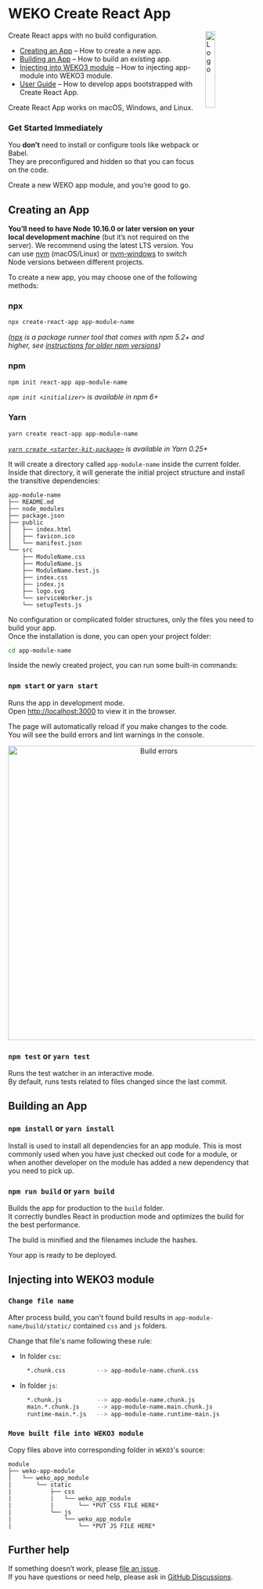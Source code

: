 # WEKO Create React App

<img alt="Logo" align="right" src="https://create-react-app.dev/img/logo.svg" width="20%" />

Create React apps with no build configuration.

- [Creating an App](#creating-an-app) – How to create a new app.
- [Building an App](#building-an-app) – How to build an existing app.
- [Injecting into WEKO3 module](#injecting-into-weko3-module) – How to injecting app-module into WEKO3 module.
- [User Guide](https://facebook.github.io/create-react-app/) – How to develop apps bootstrapped with Create React App.

Create React App works on macOS, Windows, and Linux.<br>

### Get Started Immediately

You **don’t** need to install or configure tools like webpack or Babel.<br>
They are preconfigured and hidden so that you can focus on the code.

Create a new WEKO app module, and you’re good to go.

## Creating an App

**You’ll need to have Node 10.16.0 or later version on your local development machine** (but it’s not required on the server). We recommend using the latest LTS version. You can use [nvm](https://github.com/creationix/nvm#installation) (macOS/Linux) or [nvm-windows](https://github.com/coreybutler/nvm-windows#node-version-manager-nvm-for-windows) to switch Node versions between different projects.

To create a new app, you may choose one of the following methods:

### npx

```sh
npx create-react-app app-module-name
```

_([npx](https://medium.com/@maybekatz/introducing-npx-an-npm-package-runner-55f7d4bd282b) is a package runner tool that comes with npm 5.2+ and higher, see [instructions for older npm versions](https://gist.github.com/gaearon/4064d3c23a77c74a3614c498a8bb1c5f))_

### npm

```sh
npm init react-app app-module-name
```

_`npm init <initializer>` is available in npm 6+_

### Yarn

```sh
yarn create react-app app-module-name
```

_[`yarn create <starter-kit-package>`](https://yarnpkg.com/lang/en/docs/cli/create/) is available in Yarn 0.25+_

It will create a directory called `app-module-name` inside the current folder.<br>
Inside that directory, it will generate the initial project structure and install the transitive dependencies:

```
app-module-name
├── README.md
├── node_modules
├── package.json
├── public
│   ├── index.html
│   ├── favicon.ico
│   └── manifest.json
└── src
    ├── ModuleName.css
    ├── ModuleName.js
    ├── ModuleName.test.js
    ├── index.css
    ├── index.js
    ├── logo.svg
    └── serviceWorker.js
    └── setupTests.js
```

No configuration or complicated folder structures, only the files you need to build your app.<br>
Once the installation is done, you can open your project folder:

```sh
cd app-module-name
```

Inside the newly created project, you can run some built-in commands:

### `npm start` or `yarn start`

Runs the app in development mode.<br>
Open [http://localhost:3000](http://localhost:3000) to view it in the browser.

The page will automatically reload if you make changes to the code.<br>
You will see the build errors and lint warnings in the console.

<p align='center'>
<img src='https://cdn.jsdelivr.net/gh/marionebl/create-react-app@9f6282671c54f0874afd37a72f6689727b562498/screencast-error.svg' width='600' alt='Build errors'>
</p>

### `npm test` or `yarn test`

Runs the test watcher in an interactive mode.<br>
By default, runs tests related to files changed since the last commit.

## Building an App

### `npm install` or `yarn install`

Install is used to install all dependencies for an app module. This is most commonly used when you have just checked out code for a module, or when another developer on the module has added a new dependency that you need to pick up.

### `npm run build` or `yarn build`

Builds the app for production to the `build` folder.<br>
It correctly bundles React in production mode and optimizes the build for the best performance.

The build is minified and the filenames include the hashes.<br>

Your app is ready to be deployed.


## Injecting into WEKO3 module

### `Change file name`

After process build, you can't found build results in `app-module-name/build/static/` contained `css` and `js` folders. 

Change that file's name following these rule:

- In folder `css`:
  ```sh
    *.chunk.css         --> app-module-name.chunk.css
  ```

- In folder `js`:
  ```sh
    *.chunk.js          --> app-module-name.chunk.js
    main.*.chunk.js     --> app-module-name.main.chunk.js
    runtime-main.*.js   --> app-module-name.runtime-main.js
  ```
### `Move built file into WEKO3 module`

Copy files above into corresponding folder in `WEKO3`'s source:

```
module
├── weko-app-module
│   └── weko_app_module
|       └── static
|           ├── css
|           |   └── weko_app_module
|           |       └── *PUT CSS FILE HERE*
|           └── js
|               └── weko_app_module
|                   └── *PUT JS FILE HERE*
```

## Further help

If something doesn’t work, please [file an issue](https://github.com/facebook/create-react-app/issues/new).<br>
If you have questions or need help, please ask in [GitHub Discussions](https://github.com/facebook/create-react-app/discussions).
